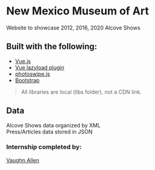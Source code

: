 # New Mexico Museum of Art
Website to showcase 2012, 2016, 2020 Alcove Shows

## Built with the following:
- [Vue.js](https://vuejs.org/)
- [Vue lazyload plugin](http://hilongjw.github.io/vue-lazyload/)
- [photoswipe.js](https://photoswipe.com/)
- [Bootstrap](https://getbootstrap.com/)
> All libraries are local (libs folder), not a CDN link.

## Data
Alcove Shows data organized by XML  
Press/Articles data stored in JSON

### Internship completed by:
[Vaughn Allen](https://github.com/vallen97)
